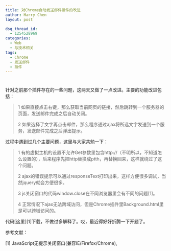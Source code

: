```yaml
---
title: 对Chrome自动发送邮件插件的改进
author: Harry Chen
layout: post

dsq_thread_id:
  - 1254528969
categories:
  - Web
  - 与技术相关
tags:
  - Chrome
  - 发送邮件
  - 插件
---
```

# 

  针对之前那个插件存在的一些问题，这两天又做了一点改进。主要的功能改进包括：

> 1 如果直接点击右键，那么获取当前网页的链接，然后跳转到一个服务器的页面，发送邮件完成之后自动关闭。
>
> 2 如果选择了文字再点击邮件，那么程序通过ajax将所选文字发送到一个服务，发送邮件完成之后弹出提示。

  过程中遇到过几个主要问题，这里与大家共勉一下：

> 1 有的虚拟主机的设置不允许Get参数里包含http://（不明所以，不知道怎么设置的），后来程序先把http替换成ptth，再替换回来，这样就绕过了这个问题。
>
> 2 ajax的错误提示可以通过responseText打印出来，这样方便很多调试，当然jquery就会方便很多。
>
> 3 js关闭窗口的代码window.close在不同浏览器里会有不同的问题[1]。
>
> 4 正常情况下ajax无法跨域访问，但是Chrome插件里Background.html里是可以跨域访问的。

  代码[这里][1]下载，不做过多解释了。哎，最近得好好折腾一下开题了。

参考文献：

[1] JavaScript无提示关闭窗口(兼容IE/Firefox/Chrome),

